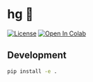 # hg 🔎

[![License](https://img.shields.io/pypi/l/gosling.svg?color=green)](https://github.com/manzt/hg/raw/main/LICENSE)
[![Open In Colab](https://colab.research.google.com/assets/colab-badge.svg)](https://colab.research.google.com/github/manzt/hg/blob/main/notebooks/Examples.ipynb)

## Development

```bash
pip install -e .
```
